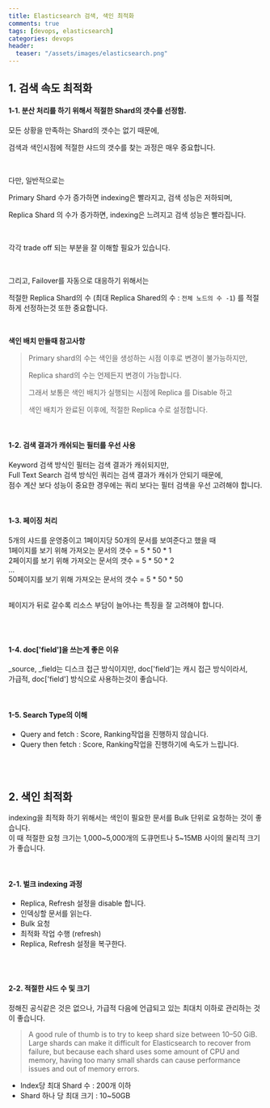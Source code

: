 ```yaml
---
title: Elasticsearch 검색, 색인 최적화
comments: true
tags: [devops, elasticsearch]
categories: devops
header:
  teaser: "/assets/images/elasticsearch.png"
---
```

## 1. 검색 속도 최적화

#### 1-1. 분산 처리를 하기 위해서 적절한 Shard의 갯수를 선정함.

모든 상황을 만족하는 Shard의 갯수는 없기 때문에,

검색과 색인시점에 적절한 샤드의 갯수를 찾는 과정은 매우 중요합니다. 

<br/>

다만, 일반적으로는 <br/>

Primary Shard 수가 증가하면 indexing은 빨라지고, 검색 성능은 저하되며,

Replica Shard 의 수가 증가하면, indexing은 느려지고 검색 성능은 빨라집니다.

<br/>

각각 trade off 되는 부분을 잘 이해할 필요가 있습니다.

<br/>

그리고, Failover를 자동으로 대응하기 위해서는 

적절한 Replica Shard의 수 (최대 Replica Shared의 수 : `전체 노드의 수 -1`) 를 적절하게 선정하는것 또한 중요합니다.

<br/>

**색인 배치 만들때 참고사항**

> Primary shard의 수는 색인을 생성하는 시점 이후로 변경이 불가능하지만,
>
> Replica shard의 수는 언제든지 변경이 가능합니다.
>
> 그래서 보통은 색인 배치가 실행되는 시점에 Replica 를 Disable 하고 
>
> 색인 배치가 완료된 이후에, 적절한 Replica 수로 설정합니다.

<br/>

#### 1-2. 검색 결과가 캐쉬되는 필터를 우선 사용

Keyword 검색 방식인 필터는 검색 결과가 캐쉬되지만,<br/>
Full Text Search 검색 방식인 쿼리는 검색 결과가 캐쉬가 안되기 때문에,<br/>
점수 계산 보다 성능이 중요한 경우에는 쿼리 보다는 필터 검색을 우선 고려해야 합니다.
<br/>

<br/>

#### 1-3. 페이징 처리

5개의 샤드를 운영중이고 1페이지당 50개의 문서를 보여준다고 했을 때<br/>
1페이지를 보기 위해 가져오는 문서의 갯수 = 5 * 50 * 1<br/>
2페이지를 보기 위해 가져오는 문서의 갯수 = 5 * 50 * 2 <br/>
...<br/>
50페이지를 보기 위해 가져오는 문서의 갯수 = 5 * 50 * 50 <br/>

<br/>페이지가 뒤로 갈수록 리소스 부담이 늘어나는 특징을 잘 고려해야 합니다.

<br/>
<br/>

#### 1-4.  doc['field']을 쓰는게 좋은 이유
_source, _field는 디스크 접근 방식이지만, doc['field']는 캐시 접근 방식이라서,<br/>
가급적, doc['field'] 방식으로 사용하는것이 좋습니다.

<br/>

#### 1-5. Search Type의 이해

* Query and fetch : Score, Ranking작업을 진행하지 않습니다.
* Query then fetch : Score, Ranking작업을 진행하기에 속도가 느립니다.



<br/>

<br/>

## 2. 색인 최적화

indexing을 최적화 하기 위해서는 색인이 필요한 문서를 Bulk 단위로 요청하는 것이 좋습니다.<br/>
이 때 적절한 요청 크기는 1,000~5,000개의 도큐먼트나 5~15MB 사이의 물리적 크기가 좋습니다.
<br/>

<br/>

#### 2-1. 벌크 indexing 과정

* Replica, Refresh 설정을 disable 합니다.
* 인덱싱할 문서를 읽는다.
* Bulk 요청
* 최적화 작업 수행 (refresh)
* Replica, Refresh 설정을 복구한다.
<br/>
<br/>

#### 2-2. 적절한 샤드 수 및 크기

정해진 공식같은 것은 없으나, 가급적 다음에 언급되고 있는 최대치 이하로 관리하는 것이 좋습니다.

> A good rule of thumb is to try to keep shard size between 10–50 GiB. Large shards can make it difficult for Elasticsearch to recover from failure, but because each shard uses some amount of CPU and memory, having too many small shards can cause performance issues and out of memory errors.

* Index당 최대 Shard 수 : 200개 이하
* Shard 하나 당 최대 크기 : 10~50GB
<br/>
<br/>